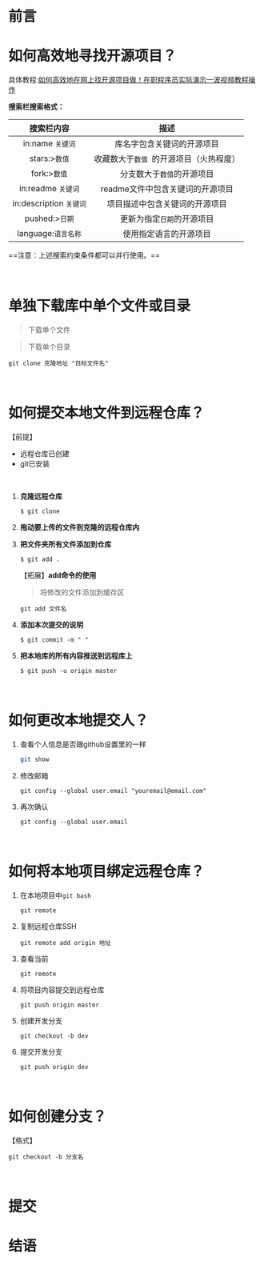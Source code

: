 # 前言

# 如何高效地寻找开源项目？

具体教程:[如何高效地在网上找开源项目做！在职程序员实际演示一波视频教程操作](https://www.bilibili.com/video/BV1yJ411S7Wu?spm_id_from=333.337.search-card.all.click)

**搜索栏搜索格式：**

|       搜索栏内容        |                  描述                   |
| :---------------------: | :-------------------------------------: |
|    in:name `关键词`     |       库名字包含关键词的开源项目        |
|      stars:>`数值`      | 收藏数大于`数值 `的开源项目（火热程度） |
|      fork:>`数值`       |       分支数大于`数值`的开源项目        |
|   in:readme `关键词`    |    readme文件中包含关键词的开源项目     |
| in:description `关键词` |     项目描述中包含关键词的开源项目      |
|     pushed:>`日期`      |       更新为指定`日期`的开源项目        |
|   language:`语言名称`   |         使用指定语言的开源项目          |

==注意：上述搜索约束条件都可以并行使用。==

<br>

# 单独下载库中单个文件或目录

> 下载单个文件



> 下载单个目录

````shell
git clone 克隆地址 "目标文件名"
````

<br>

# 如何提交本地文件到远程仓库？

【前提】

* 远程仓库已创建
* git已安装

<br>

1. **克隆远程仓库**

   ````shell  
   $ git clone
   ````

2. **拖动要上传的文件到克隆的远程仓库内**

3. **把文件夹所有文件添加到仓库**

   ````shell
   $ git add .
   ````

   【拓展】**add命令的使用**

   > 将修改的文件添加到缓存区

   ````shell
   git add 文件名
   ````

   >

4. **添加本次提交的说明**

   ````shell
   $ git commit -m " "
   ````

5. **把本地库的所有内容推送到远程库上**

   ````shell
   $ git push -u origin master
   ````


<br>

# 如何更改本地提交人？

1. 查看个人信息是否跟github设置里的一样

   ````bash
   git show
   ````

2. 修改邮箱

   ````shell
   git config --global user.email "youremail@email.com"
   ````

3. 再次确认

   ````shell
   git config --global user.email
   ````

<br>

# 如何将本地项目绑定远程仓库？

1. 在本地项目中`git bash`

   ````shell
   git remote
   ````

2. 复制远程仓库SSH

   ```shell
   git remote add origin 地址
   ```

3. 查看当前

   ````shell
   git remote
   ````

4. 将项目内容提交到远程仓库

   ````shell
   git push origin master
   ````

5. 创建开发分支

   ````shell
   git checkout -b dev
   ````

6. 提交开发分支

   ````shell
   git push origin dev
   ````

<br>

# 如何创建分支？

【格式】

````shell
git checkout -b 分支名
````

<br>

# 提交



# 结语

